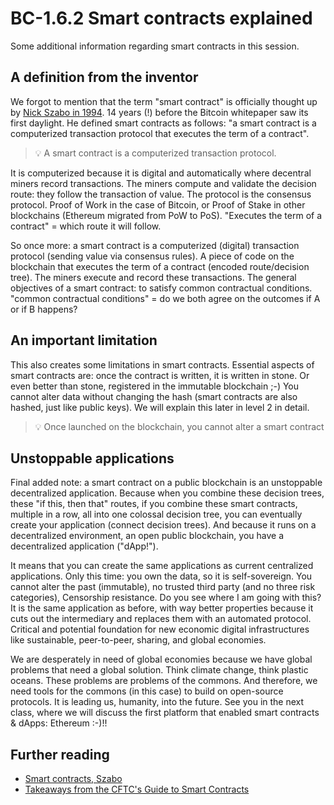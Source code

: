 # BC-1.6.2 Smart contracts explained

Some additional information regarding smart contracts in this session.

## A definition from the inventor
We forgot to mention that the term "smart contract" is officially thought up by [Nick Szabo in 1994]( http://www.fon.hum.uva.nl/rob/Courses/InformationInSpeech/CDROM/Literature/LOTwinterschool2006/szabo.best.vwh.net/smart.contracts.html ). 14 years (!) before the Bitcoin whitepaper saw its first daylight. He defined smart contracts as follows: "a smart contract is a computerized transaction protocol that executes the term of a contract".

>💡 A smart contract is a computerized transaction protocol.

It is computerized because it is digital and automatically where decentral miners record transactions. The miners compute and validate the decision route: they follow the transaction of value. The protocol is the consensus protocol. Proof of Work in the case of Bitcoin, or Proof of Stake in other blockchains (Ethereum migrated from PoW to PoS). "Executes the term of a contract" = which route it will follow.

So once more: a smart contract is a computerized (digital) transaction protocol (sending value via consensus rules). A piece of code on the blockchain that executes the term of a contract (encoded route/decision tree). The miners execute and record these transactions. The general objectives of a smart contract: to satisfy common contractual conditions. "common contractual conditions" = do we both agree on the outcomes if A or if B happens?

## An important limitation
This also creates some limitations in smart contracts. Essential aspects of smart contracts are: once the contract is written, it is written in stone. Or even better than stone, registered in the immutable blockchain ;-) You cannot alter data without changing the hash (smart contracts are also hashed, just like public keys). We will explain this later in level 2 in detail.

>💡 Once launched on the blockchain, you cannot alter a smart contract

## Unstoppable applications
Final added note: a smart contract on a public blockchain is an unstoppable decentralized application. Because when you combine these decision trees, these "if this, then that" routes, if you combine these smart contracts, multiple in a row, all into one colossal decision tree, you can eventually create your application (connect decision trees). And because it runs on a decentralized environment, an open public blockchain, you have a decentralized application ("dApp!").

It means that you can create the same applications as current centralized applications. Only this time: you own the data, so it is self-sovereign. You cannot alter the past (immutable), no trusted third party (and no three risk categories), Censorship resistance. Do you see where I am going with this? It is the same application as before, with way better properties because it cuts out the intermediary and replaces them with an automated protocol. Critical and potential foundation for new economic digital infrastructures like sustainable, peer-to-peer, sharing, and global economies.

We are desperately in need of global economies because we have global problems that need a global solution. Think climate change, think plastic oceans. These problems are problems of the commons. And therefore, we need tools for the commons (in this case) to build on open-source protocols. It is leading us, humanity, into the future. See you in the next class, where we will discuss the first platform that enabled smart contracts & dApps: Ethereum :-)!!

## Further reading

* [Smart contracts, Szabo](http://www.fon.hum.uva.nl/rob/Courses/InformationInSpeech/CDROM/Literature/LOTwinterschool2006/szabo.best.vwh.net/smart.contracts.html)
* [Takeaways from the CFTC's Guide to Smart Contracts](https://www.financemagnates.com/cryptocurrency/news/takeaways-from-the-cftcs-guide-to-smart-contracts/)





